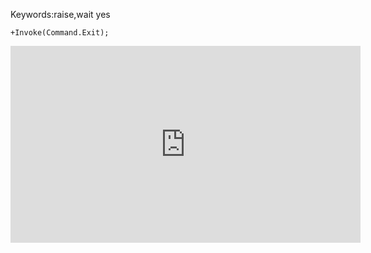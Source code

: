 ﻿Keywords:raise,wait yes

```csdiff
+Invoke(Command.Exit);
```

<iframe width="560" height="315" src="https://www.youtube.com/embed/j3l5QGKGH5M?list=PL1DEQjXG2xnIGbO3DlvFQjv-T0OXM81r-" frameborder="0" allowfullscreen></iframe>
